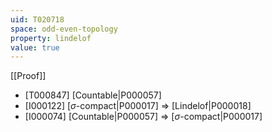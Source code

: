 ```yaml
---
uid: T020718
space: odd-even-topology
property: lindelof
value: true
---
```

[[Proof]]

* [T000847] [Countable|P000057]
* [I000122] [$\sigma$-compact|P000017] => [Lindelof|P000018]
* [I000074] [Countable|P000057] => [$\sigma$-compact|P000017]

